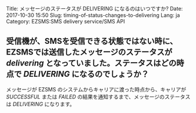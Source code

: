 Title: メッセージのステータスが DELIVERING になるのはいつですか?
Date: 2017-10-30 15:50
Slug: timing-of-status-changes-to-delivering
Lang: ja
Category: EZSMS:SMS delivery service/SMS API

## 受信機が、SMSを受信できる状態ではない時に、EZSMSでは送信したメッセージのステータスが *delivering* となっていました。ステータスはどの時点で *DELIVERING* になるのでしょうか？

メッセージが EZSMS のシステムからキャリアに渡った時点から、キャリアが *SUCCESSFUL* または *FAILED* の結果を通知するまで、メッセージのステータスは *DELIVERING* になります。
